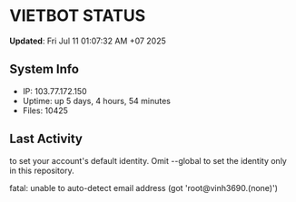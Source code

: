 # VIETBOT STATUS
**Updated**: Fri Jul 11 01:07:32 AM +07 2025

## System Info
- IP: 103.77.172.150
- Uptime: up 5 days, 4 hours, 54 minutes
- Files: 10425

## Last Activity

to set your account's default identity.
Omit --global to set the identity only in this repository.

fatal: unable to auto-detect email address (got 'root@vinh3690.(none)')
